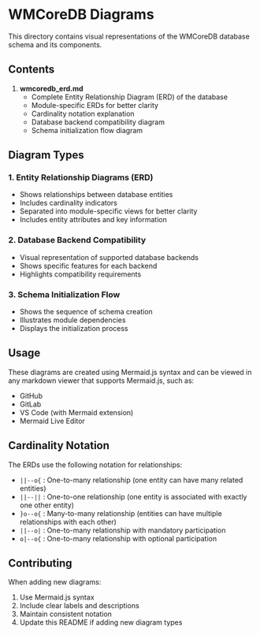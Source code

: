 # WMCoreDB Diagrams

This directory contains visual representations of the WMCoreDB database schema and its components.

## Contents

1. **wmcoredb_erd.md**
   - Complete Entity Relationship Diagram (ERD) of the database
   - Module-specific ERDs for better clarity
   - Cardinality notation explanation
   - Database backend compatibility diagram
   - Schema initialization flow diagram

## Diagram Types

### 1. Entity Relationship Diagrams (ERD)
- Shows relationships between database entities
- Includes cardinality indicators
- Separated into module-specific views for better clarity
- Includes entity attributes and key information

### 2. Database Backend Compatibility
- Visual representation of supported database backends
- Shows specific features for each backend
- Highlights compatibility requirements

### 3. Schema Initialization Flow
- Shows the sequence of schema creation
- Illustrates module dependencies
- Displays the initialization process

## Usage

These diagrams are created using Mermaid.js syntax and can be viewed in any markdown viewer that supports Mermaid.js, such as:
- GitHub
- GitLab
- VS Code (with Mermaid extension)
- Mermaid Live Editor

## Cardinality Notation

The ERDs use the following notation for relationships:

- `||--o{` : One-to-many relationship (one entity can have many related entities)
- `||--||` : One-to-one relationship (one entity is associated with exactly one other entity)
- `}o--o{` : Many-to-many relationship (entities can have multiple relationships with each other)
- `||--o|` : One-to-many relationship with mandatory participation
- `o|--o{` : One-to-many relationship with optional participation

## Contributing

When adding new diagrams:
1. Use Mermaid.js syntax
2. Include clear labels and descriptions
3. Maintain consistent notation
4. Update this README if adding new diagram types 